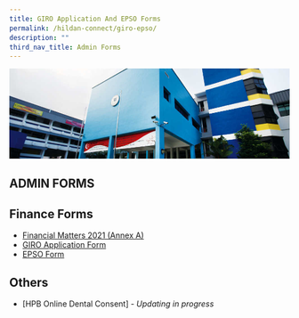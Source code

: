 ```yaml
---
title: GIRO Application And EPSO Forms
permalink: /hildan-connect/giro-epso/
description: ""
third_nav_title: Admin Forms
---
```

![](/images/Information/Admin%20Forms%20Banner.jpg)


ADMIN FORMS
-----------

Finance Forms
-------------

*   [Financial Matters 2021 (Annex A)](/files/Finance%20Matters%20(Annex%20A).pdf)
*   [GIRO Application Form](/files/GIRO_Application_Form_Nov20.pdf)
*   [EPSO Form](/files/EPSO%20Application_Form_Sep19.pdf)

Others
------

*   [HPB Online Dental Consent] - *Updating in progress*